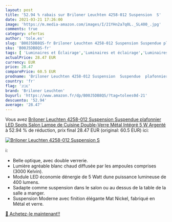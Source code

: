 ```yaml
---
layout: post
title: '52.94 % rabais sur Briloner Leuchten 4258-012 Suspension  S'
date: 2021-03-21 17:26:00
image: 'https://m.media-amazon.com/images/I/21YHn2a7q0L._SL400_.jpg'
comments: true
category: ofertas
author: 'tole.es'
slug: 'B00J5DB8QS-fr Briloner Leuchten 4258-012 Suspension Suspendue plafonnier...'
sku: 'B00J5DB8QS-fr'
tags: [ 'Luminaires et Éclairage','Luminaires et éclairage','Luminaires intérieur','Suspensions déclairage intérieur','briloner leuchten','Éclairage de plafond', ]
actualPrice: 28.47 EUR
currency: EUR
price: 28.47
comparePrice: 60.5 EUR
prodname: 'Briloner Leuchten 4258-012 Suspension  Suspendue  plafonnier LED  Spots  Salon Lampe de Cuisine  Double-Verre  Métal  Intégré  5 W  Argenté'
country: 'fr'
flag: '🇫🇷'
brand: 'Briloner Leuchten'
buyurl: 'https://www.amazon.fr/dp/B00J5DB8QS/?tag=tolees0d-21'
descuento: '52.94'
average: '28.47'
---
```


Vous avez [Briloner Leuchten 4258-012 Suspension  Suspendue  plafonnier LED  Spots  Salon Lampe de Cuisine  Double-Verre  Métal  Intégré  5 W  Argenté](https://www.amazon.fr/dp/B00J5DB8QS/?tag=tolees0d-21)  à  52.94 % de réduction, prix final  28.47 EUR (original: 60.5 EUR) ici:

[![Briloner Leuchten 4258-012 Suspension  S](https://m.media-amazon.com/images/I/21YHn2a7q0L._SL400_.jpg)](https://www.amazon.fr/dp/B00J5DB8QS/?tag=tolees0d-21)

ℹ️:

- Belle optique, avec double verrerie.
- Lumière agréable blanc chaud diffusée par les ampoules comprises (3000 Kelvin).
- Module LED économie dénergie de 5 Watt dune puissance lumineuse de 400 lumens.
- Sadapte comme suspension dans le salon ou au dessus de la table de la salle a manger.
- Suspension Moderne avec finition élégante Mat Nickel, fabriqué en Métal et verre.

[🛒 Achetez-le maintenant!!](https://www.amazon.fr/dp/B00J5DB8QS/?tag=tolees0d-21)
